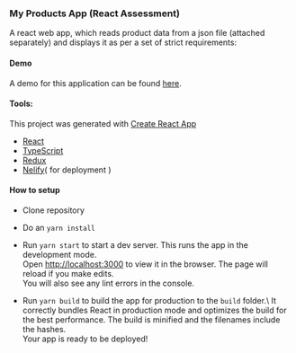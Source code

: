 
### My Products App (React Assessment)
A react web app, which reads product data from a json file (attached separately) and displays it as per a set of strict requirements:


#### Demo
A demo for this application can be found [here](https://tender-yalow-684470.netlify.app/).

#### Tools:
This project was generated with [Create React App](https://reactjs.org/docs/create-a-new-react-app.html)


- [React](https://reactjs.org/)
- [TypeScript](https://www.typescriptlang.org/)
- [Redux](http://redux.js.org/)
- [Nelify](https://netlify.com/)( for deployment )



#### How to setup
- Clone repository
- Do an `yarn install`
- Run `yarn start` to start a dev server. This runs the app in the development mode.\
  Open [http://localhost:3000](http://localhost:3000) to view it in the browser.
  The page will reload if you make edits.\
  You will also see any lint errors in the console.


- Run `yarn build` to build the app for production to the `build` folder.\ It correctly bundles React in production mode and optimizes the build for the best performance. The build is minified and the filenames include the hashes.\
  Your app is ready to be deployed!
  